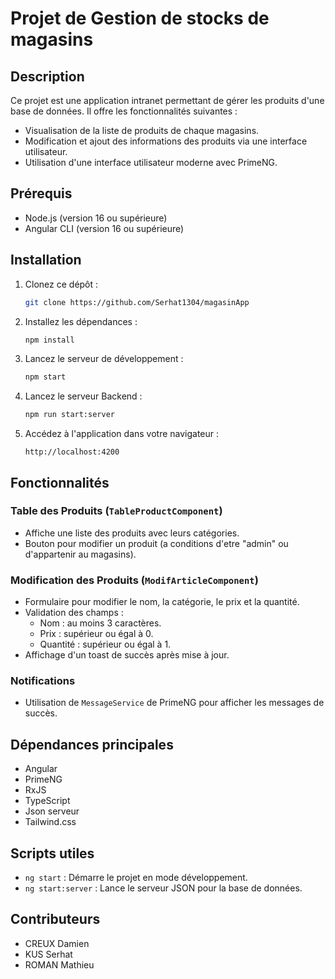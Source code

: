# Projet de Gestion de stocks de magasins

## Description
Ce projet est une application intranet permettant de gérer les produits d'une base de données. Il offre les fonctionnalités suivantes :

- Visualisation de la liste de produits de chaque magasins.
- Modification et ajout des informations des produits via une interface utilisateur.
- Utilisation d'une interface utilisateur moderne avec PrimeNG.

## Prérequis
- Node.js (version 16 ou supérieure)
- Angular CLI (version 16 ou supérieure)

## Installation

1. Clonez ce dépôt :
   ```bash
   git clone https://github.com/Serhat1304/magasinApp
   ```

2. Installez les dépendances :
   ```bash
   npm install
   ```

3. Lancez le serveur de développement :
   ```bash
   npm start
   ```

4. Lancez le serveur Backend :
   ```bash
   npm run start:server
   ```

5. Accédez à l'application dans votre navigateur :
   ```
   http://localhost:4200
   ```

## Fonctionnalités

### Table des Produits (`TableProductComponent`)
- Affiche une liste des produits avec leurs catégories.
- Bouton pour modifier un produit (a conditions d'etre "admin" ou d'appartenir au magasins).

### Modification des Produits (`ModifArticleComponent`)
- Formulaire pour modifier le nom, la catégorie, le prix et la quantité.
- Validation des champs :
  - Nom : au moins 3 caractères.
  - Prix : supérieur ou égal à 0.
  - Quantité : supérieur ou égal à 1.
- Affichage d'un toast de succès après mise à jour.

### Notifications
- Utilisation de `MessageService` de PrimeNG pour afficher les messages de succès.

## Dépendances principales

- Angular
- PrimeNG
- RxJS
- TypeScript
- Json serveur
- Tailwind.css

## Scripts utiles

- `ng start` : Démarre le projet en mode développement.
- `ng start:server` : Lance le serveur JSON pour la base de données.

## Contributeurs
- CREUX Damien
- KUS Serhat
- ROMAN Mathieu
